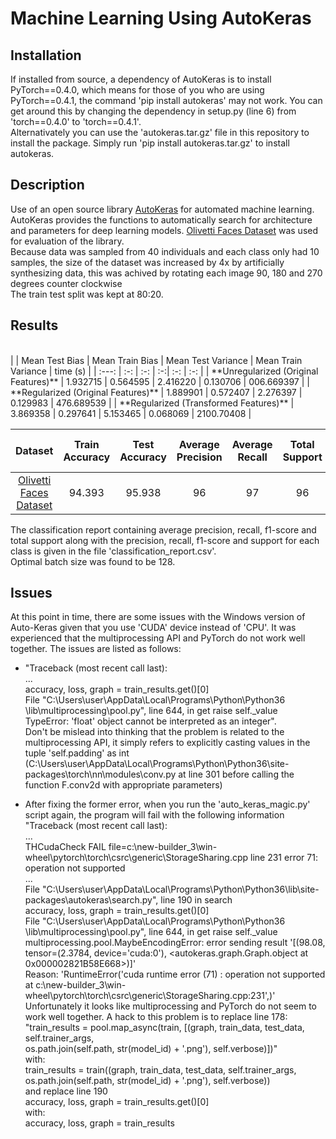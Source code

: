 # Machine Learning Using AutoKeras

## Installation
If installed from source, a dependency of AutoKeras is to install PyTorch==0.4.0, which means for those of you who are using PyTorch==0.4.1, the command 'pip install autokeras' may not work. You can get around this by changing the dependency in setup.py (line 6) from 'torch==0.4.0' to 'torch==0.4.1'. <br>
Alternativately you can use the 'autokeras.tar.gz' file in this repository to install the package. Simply run 'pip install autokeras.tar.gz' to install autokeras.
## Description
Use of an open source library [AutoKeras](https://autokeras.com/) for automated machine learning.
AutoKeras provides the functions to automatically search for architecture
and parameters for deep learning models. [Olivetti Faces Dataset](http://scikit-learn.org/stable/datasets/olivetti_faces.html)
was used for evaluation of the library. <br>
Because data was sampled from 40 individuals and each class only had 10 samples, the size of the dataset was increased by 4x by artificially synthesizing data, this was achived by rotating each image 90, 180 and 270 degrees counter clockwise <br>
The train test split was kept at 80:20. <br>

## Results

<br>
|  | Mean Test Bias | Mean Train Bias | Mean Test Variance | Mean Train Variance | time (s) |
| :---: | :-: | :-: | :-:| :-: | :-: |
| **Unregularized (Original Features)**  | 1.932715 | 0.564595 | 2.416220 | 0.130706  | 006.669397 |
| **Regularized (Original Features)**    | 1.889901 | 0.572407 | 2.276397 | 0.129983  | 476.689539 |
| **Regularized (Transformed Features)** | 3.869358 | 0.297641 | 5.153465 | 0.068069  | 2100.70408 |

<br>

| Dataset | Train Accuracy | Test Accuracy | Average Precision | Average Recall | Total Support | Epochs | Time Taken (s)
| :-: | :-: | :-: | :-:| :-: | :-: | :-: | :-: |
| [Olivetti Faces Dataset](http://scikit-learn.org/stable/datasets/olivetti_faces.html) | 94.393 | 95.938 | 96 | 97 | 96 | 320 | 46 | 96.859

The classification report containing average precision, recall, f1-score and total support along with the precision, recall, f1-score and support for each class is given in
the file 'classification_report.csv'. <br>
Optimal batch size was found to be 128. <br>

## Issues
At this point in time, there are some issues with the Windows version of
Auto-Keras given that you use 'CUDA' device instead of 'CPU'. It was 
experienced that the multiprocessing API and PyTorch do not work well together. The issues
are listed as follows: <br>

* "Traceback (most recent call last):
<br>... <br>
accuracy, loss, graph = train_results.get()[0] <br>
File "C:\Users\user\AppData\Local\Programs\Python\Python36\
\lib\multiprocessing\pool.py", line 644, in get
raise self._value <br>
TypeError: 'float' object cannot be interpreted as an integer". <br>
 Don't be mislead into thinking that the problem is related
to the multiprocessing API, it simply refers to explicitly casting values in the tuple
'self.padding' as int (C:\Users\user\AppData\Local\Programs\Python\Python36\site-packages\torch\nn\modules\conv.py at 
line 301 before calling the function F.conv2d with appropriate parameters)

* After fixing the former error, when you run the 'auto_keras_magic.py' script again, the program will fail with the following information
"Traceback (most recent call last):
<br>... <br>
THCudaCheck FAIL file=c:\new-builder_3\win-wheel\pytorch\torch\csrc\generic\StorageSharing.cpp line 231 error 71: operation not supported 
<br> ... <br>
File "C:\Users\user\AppData\Local\Programs\Python\Python36\lib\site-packages\autokeras\search.py", line 190 in search <br>
accuracy, loss, graph = train_results.get()[0] <br>
File "C:\Users\user\AppData\Local\Programs\Python\Python36\
\lib\multiprocessing\pool.py", line 644, in get
raise self._value <br>
multiprocessing.pool.MaybeEncodingError: error sending result '[(98.08, tensor=(2.3784, device='cuda:0'), <autokeras.graph.Graph.object at 0x000002821B58E668>)]' <br>
Reason: 'RuntimeError('cuda runtime error (71) : operation not supported at c:\\new-builder_3\\win-wheel\\pytorch\\torch\\csrc\\generic\\StorageSharing.cpp:231',)' <br>
Unfortunately it looks like multiprocessing and PyTorch do not seem to work well together. A hack to this problem is to replace line 178: <br>
"train_results = pool.map_async(train, [(graph, train_data, test_data, self.trainer_args, <br>
                                                os.path.join(self.path, str(model_id) + '.png'), self.verbose)])" <br>
with: <br>
train_results = train((graph, train_data, test_data, self.trainer_args, os.path.join(self.path, str(model_id) + '.png'), self.verbose)) <br>
and replace line 190 <br>
accuracy, loss, graph = train_results.get()[0] <br>
with: <br>
accuracy, loss, graph = train_results <br>
